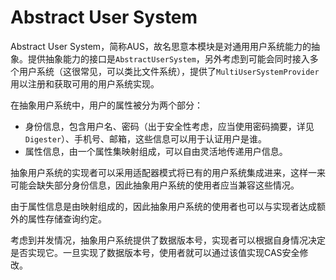 # Abstract User System

Abstract User System，简称AUS，故名思意本模块是对通用用户系统能力的抽象。提供抽象能力的接口是`AbstractUserSystem`，另外考虑到可能会同时接入多个用户系统（这很常见，可以类比文件系统），提供了`MultiUserSystemProvider`用以注册和获取可用的用户系统实现。

在抽象用户系统中，用户的属性被分为两个部分：
- 身份信息，包含用户名、密码（出于安全性考虑，应当使用密码摘要，详见`Digester`）、手机号、邮箱，这些信息可以用于认证用户是谁。
- 属性信息，由一个属性集映射组成，可以自由灵活地传递用户信息。

抽象用户系统的实现者可以采用适配器模式将已有的用户系统集成进来，这样一来可能会缺失部分身份信息，因此抽象用户系统的使用者应当兼容这些情况。

由于属性信息是由映射组成的，因此抽象用户系统的使用者也可以与实现者达成额外的属性存储查询约定。

考虑到并发情况，抽象用户系统提供了数据版本号，实现者可以根据自身情况决定是否实现它。一旦实现了数据版本号，使用者就可以通过该值实现CAS安全修改。